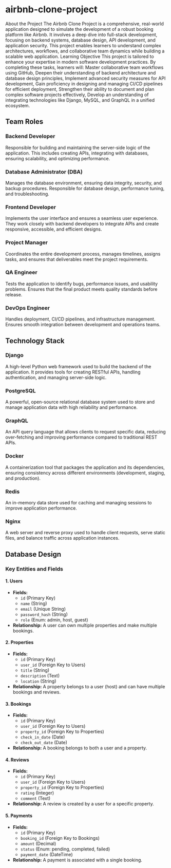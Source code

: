 # airbnb-clone-project
About the Project
The Airbnb Clone Project is a comprehensive, real-world application designed to simulate the development of a robust booking platform like Airbnb. It involves a deep dive into full-stack development, focusing on backend systems, database design, API development, and application security. This project enables learners to understand complex architectures, workflows, and collaborative team dynamics while building a scalable web application.
Learning Objective
This project is tailored to enhance your expertise in modern software development practices. By completing these tasks, learners will:
Master collaborative team workflows using GitHub, Deepen their understanding of backend architecture and database design principles, Implement advanced security measures for API development, Gain proficiency in designing and managing CI/CD pipelines for efficient deployment, Strengthen their ability to document and plan complex software projects effectively, Develop an understanding of integrating technologies like Django, MySQL, and GraphQL in a unified ecosystem.

## Team Roles

### Backend Developer
Responsible for building and maintaining the server-side logic of the application. This includes creating APIs, integrating with databases, ensuring scalability, and optimizing performance.

### Database Administrator (DBA)
Manages the database environment, ensuring data integrity, security, and backup procedures. Responsible for database design, performance tuning, and troubleshooting.

### Frontend Developer
Implements the user interface and ensures a seamless user experience. They work closely with backend developers to integrate APIs and create responsive, accessible, and efficient designs.

### Project Manager
Coordinates the entire development process, manages timelines, assigns tasks, and ensures that deliverables meet the project requirements.

### QA Engineer
Tests the application to identify bugs, performance issues, and usability problems. Ensures that the final product meets quality standards before release.

### DevOps Engineer
Handles deployment, CI/CD pipelines, and infrastructure management. Ensures smooth integration between development and operations teams.

## Technology Stack

### Django
A high-level Python web framework used to build the backend of the application. It provides tools for creating RESTful APIs, handling authentication, and managing server-side logic.

### PostgreSQL
A powerful, open-source relational database system used to store and manage application data with high reliability and performance.

### GraphQL
An API query language that allows clients to request specific data, reducing over-fetching and improving performance compared to traditional REST APIs.

### Docker
A containerization tool that packages the application and its dependencies, ensuring consistency across different environments (development, staging, and production).

### Redis
An in-memory data store used for caching and managing sessions to improve application performance.

### Nginx
A web server and reverse proxy used to handle client requests, serve static files, and balance traffic across application instances.

## Database Design

### Key Entities and Fields

#### 1. Users
- **Fields:** 
  - `id` (Primary Key)
  - `name` (String)
  - `email` (Unique String)
  - `password_hash` (String)
  - `role` (Enum: admin, host, guest)
- **Relationship:** A user can own multiple properties and make multiple bookings.

#### 2. Properties
- **Fields:** 
  - `id` (Primary Key)
  - `user_id` (Foreign Key to Users)
  - `title` (String)
  - `description` (Text)
  - `location` (String)
- **Relationship:** A property belongs to a user (host) and can have multiple bookings and reviews.

#### 3. Bookings
- **Fields:** 
  - `id` (Primary Key)
  - `user_id` (Foreign Key to Users)
  - `property_id` (Foreign Key to Properties)
  - `check_in_date` (Date)
  - `check_out_date` (Date)
- **Relationship:** A booking belongs to both a user and a property.

#### 4. Reviews
- **Fields:** 
  - `id` (Primary Key)
  - `user_id` (Foreign Key to Users)
  - `property_id` (Foreign Key to Properties)
  - `rating` (Integer)
  - `comment` (Text)
- **Relationship:** A review is created by a user for a specific property.

#### 5. Payments
- **Fields:** 
  - `id` (Primary Key)
  - `booking_id` (Foreign Key to Bookings)
  - `amount` (Decimal)
  - `status` (Enum: pending, completed, failed)
  - `payment_date` (DateTime)
- **Relationship:** A payment is associated with a single booking.
